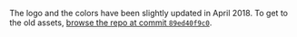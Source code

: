 The logo and the colors have been slightly updated in April 2018.
To get to the old assets, 
[browse the repo at commit `89ed40f9c0`](https://github.com/flutter/identity-assets/tree/89ed40f9c0d377f94c296c0d1a334ac9de406149).